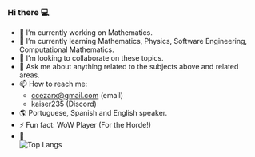 ### Hi there         💻

- 🔭 I’m currently working on Mathematics.
- 🌱 I’m currently learning Mathematics, Physics, Software Engineering, Computational Mathematics.
- 👯 I’m looking to collaborate on these topics.
- 💬 Ask me about anything related to the subjects above and related areas.
- 📫 How to reach me: 
  - ccezarx@gmail.com (email)
  - kaiser235 (Discord)
- :earth_americas: Portuguese, Spanish and English speaker.                     
- ⚡ Fun fact: WoW Player (For the Horde!)
- :triangular_flag_on_post:  
  ![Top Langs](https://github-readme-stats.vercel.app/api/top-langs/?username=ccezar25&layout=compact)
 
